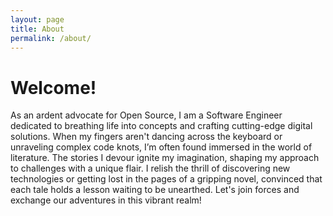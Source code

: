 ```yaml
---
layout: page
title: About
permalink: /about/
---
```


# Welcome!
As an ardent advocate for Open Source, I am a Software Engineer dedicated to breathing life into concepts and crafting cutting-edge digital solutions. When my fingers aren't dancing across the keyboard or unraveling complex code knots, I’m often found immersed in the world of literature. The stories I devour ignite my imagination, shaping my approach to challenges with a unique flair. I relish the thrill of discovering new technologies or getting lost in the pages of a gripping novel, convinced that each tale holds a lesson waiting to be unearthed. Let's join forces and exchange our adventures in this vibrant realm!
